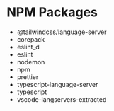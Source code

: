 # NPM Packages
 - @tailwindcss/language-server
 - corepack
 - eslint_d
 - eslint
 - nodemon
 - npm
 - prettier
 - typescript-language-server
 - typescript
 - vscode-langservers-extracted
